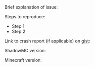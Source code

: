 Brief explanation of issue:

Steps to reproduce:

- Step 1
- Step 2

Link to crash report (if applicable) on [gist](https://gist.github.com):

ShadowMC version:

Minecraft version:


